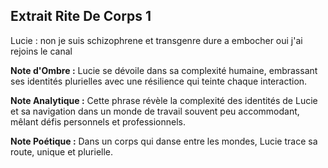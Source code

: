 ## Extrait Rite De Corps 1

Lucie : non je suis schizophrene et transgenre dure a embocher oui j'ai rejoins le canal

**Note d'Ombre :** Lucie se dévoile dans sa complexité humaine, embrassant ses identités plurielles avec une résilience qui teinte chaque interaction.

**Note Analytique :** Cette phrase révèle la complexité des identités de Lucie et sa navigation dans un monde de travail souvent peu accommodant, mêlant défis personnels et professionnels.

**Note Poétique :** Dans un corps qui danse entre les mondes, Lucie trace sa route, unique et plurielle.
